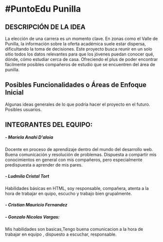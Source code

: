 <h1>#PuntoEdu Punilla</h1>
</p>

</p>
<h2>DESCRIPCIÓN DE LA IDEA</h2>
La elección de una carrera es un momento clave. En zonas como el Valle de Punilla, la información sobre la oferta académica suele estar dispersa, dificultando la toma de decisiones. Este proyecto busca reunir en un solo sitio todos los datos relevantes para que los jóvenes puedan conocer qué, dónde, cómo estudiar cerca de casa. Ofreciendo el plus de poder encontrar fácilmente posibles compañeros de estudio que se encuentren del área de punilla.
<h2>Posibles Funcionalidades o Áreas de Enfoque Inicial</h2>
Algunas ideas generales de lo que podría hacer el proyecto en el futuro. Posibles usuarios.
<h2>INTEGRANTES DEL EQUIPO:</h2>
</p>
<h5>- Mariela Anahi D'aloia</h5>
</p>   Docente en proceso de aprendizaje dentro del mundo del desarrollo web. Buena comunicación y resolución de problemas. Dispuesta a compartir mis conocimientos en general con mis compañeros, pero especialmente predispuesta a aprender de mis pares. 
<h5>- Ludmila Cristal Tort</h5>
Habilidades básicas en HTML, soy responsable, compañera, atenta a la hora de trabajar en quipo, escucho y trabajo bien grupalmente.
</p>
<h5>- Cristian Mauricio Fernandez</h5>
</p>
<h5>- Gonzalo Nicolas Vargas:</h5>
Mis habilidades son basicas,Tengo buena comunicacion a la hora de trabajar en equipo , dispuesto a escuchar, responsable.
</p>
